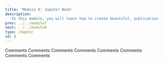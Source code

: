 ```yaml
---
title: 'Module 8: Jupyter Book'
description:
  'In this module, you will learn how to create beautiful, publication-ready online books using Jupyter Book.' 
prev: ../../module7
next: ../../module9
type: chapter
id: 8
---
```


<exercise id="1" title="Module learning outcomes" type="slides,video">
<slides source="module8/module8_00" shot="1" start="0:003" end="05:31"> </slides>
</exercise>
<!-- ------------------------------------ -->
<exercise id="2" title="Jupyter Book ecosystem" type="slides,video">
<slides source="module8/module8_01"> </slides>
</exercise>
<!-- ------------------------------------ -->
<exercise id='3' title="Test Your Knowledge">

<QUESTION DESCRIPTION>

<choice id="1">

<opt text="Option 1">
Comments
</opt>

<opt text="Option 2"  correct="true">
Comments
</opt>

</choice>

</exercise>
<!-- ------------------------------------ -->
<exercise id="4" title="Create your first Jupyter Book" type="slides,video">
<slides source="module8/module8_02"> </slides>
</exercise>
<!-- ------------------------------------ -->
<exercise id='5' title="Test Your Knowledge">

<QUESTION DESCRIPTION>

<choice id="1">

<opt text="Option 1">
Comments
</opt>

<opt text="Option 2"  correct="true">
Comments
</opt>

</choice>

</exercise>
<!-- ------------------------------------ -->
<exercise id="6" title="Add your own content" type="slides,video">
<slides source="module8/module8_03"> </slides>
</exercise>
<!-- ------------------------------------ -->
<exercise id='7' title="Test Your Knowledge">

<QUESTION DESCRIPTION>

<choice id="1">

<opt text="Option 1">
Comments
</opt>

<opt text="Option 2"  correct="true">
Comments
</opt>

</choice>

</exercise>
<!-- ------------------------------------ -->
<exercise id="8" title="Publish your book online" type="slides,video">
<slides source="module8/module8_04"> </slides>
</exercise>
<!-- ------------------------------------ -->
<exercise id='9' title="Test Your Knowledge">

<QUESTION DESCRIPTION>

<choice id="1">

<opt text="Option 1">
Comments
</opt>

<opt text="Option 2"  correct="true">
Comments
</opt>

</choice>

</exercise>
<!-- ------------------------------------ -->
